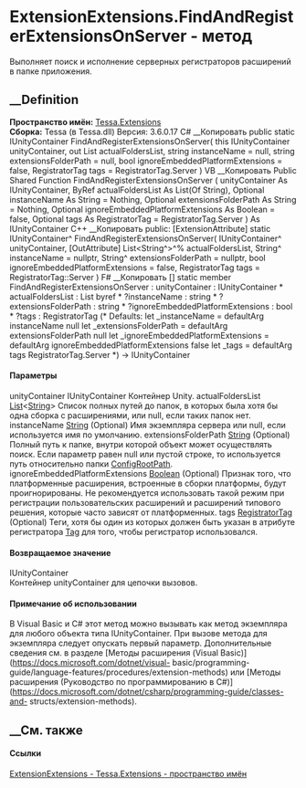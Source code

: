 # ExtensionExtensions.FindAndRegisterExtensionsOnServer - метод
Выполняет поиск и исполнение серверных регистраторов расширений в папке
приложения.
## __Definition
 **Пространство имён:** [Tessa.Extensions](N_Tessa_Extensions.htm)  
 **Сборка:** Tessa (в Tessa.dll) Версия: 3.6.0.17
C# __Копировать
     public static IUnityContainer FindAndRegisterExtensionsOnServer(
    	this IUnityContainer unityContainer,
    	out List<string> actualFoldersList,
    	string instanceName = null,
    	string extensionsFolderPath = null,
    	bool ignoreEmbeddedPlatformExtensions = false,
    	RegistratorTag tags = RegistratorTag.Server
    )
VB __Копировать
    <ExtensionAttribute>
    Public Shared Function FindAndRegisterExtensionsOnServer ( 
    	unityContainer As IUnityContainer,
    	<OutAttribute> ByRef actualFoldersList As List(Of String),
    	Optional instanceName As String = Nothing,
    	Optional extensionsFolderPath As String = Nothing,
    	Optional ignoreEmbeddedPlatformExtensions As Boolean = false,
    	Optional tags As RegistratorTag = RegistratorTag.Server
    ) As IUnityContainer
C++ __Копировать
     public:
    [ExtensionAttribute]
    static IUnityContainer^ FindAndRegisterExtensionsOnServer(
    	IUnityContainer^ unityContainer, 
    	[OutAttribute] List<String^>^% actualFoldersList, 
    	String^ instanceName = nullptr, 
    	String^ extensionsFolderPath = nullptr, 
    	bool ignoreEmbeddedPlatformExtensions = false, 
    	RegistratorTag tags = RegistratorTag::Server
    )
F# __Копировать
     [<ExtensionAttribute>]
    static member FindAndRegisterExtensionsOnServer : 
            unityContainer : IUnityContainer * 
            actualFoldersList : List<string> byref * 
            ?instanceName : string * 
            ?extensionsFolderPath : string * 
            ?ignoreEmbeddedPlatformExtensions : bool * 
            ?tags : RegistratorTag 
    (* Defaults:
            let _instanceName = defaultArg instanceName null
            let _extensionsFolderPath = defaultArg extensionsFolderPath null
            let _ignoreEmbeddedPlatformExtensions = defaultArg ignoreEmbeddedPlatformExtensions false
            let _tags = defaultArg tags RegistratorTag.Server
    *)
    -> IUnityContainer 
#### Параметры
unityContainer IUnityContainer
    Контейнер Unity.
actualFoldersList
[List](https://learn.microsoft.com/dotnet/api/system.collections.generic.list-1)<[String](https://learn.microsoft.com/dotnet/api/system.string)>
     Список полных путей до папок, в которых была хотя бы одна сборка с расширениями, или null, если таких папок нет. 
instanceName [String](https://learn.microsoft.com/dotnet/api/system.string)
(Optional)
    Имя экземпляра сервера или null, если используется имя по умолчанию.
extensionsFolderPath
[String](https://learn.microsoft.com/dotnet/api/system.string) (Optional)
     Полный путь к папке, внутри которой объект может осуществлять поиск. Если параметр равен null или пустой строке, то используется путь относительно папки [ConfigRootPath](P_Tessa_Platform_Runtime_RuntimeHelper_ConfigRootPath.htm). 
ignoreEmbeddedPlatformExtensions
[Boolean](https://learn.microsoft.com/dotnet/api/system.boolean) (Optional)
     Признак того, что платформенные расширения, встроенные в сборки платформы, будут проигнорированы. Не рекомендуется использовать такой режим при регистрации пользовательских расширений и расширений типового решения, которые часто зависят от платформенных. 
tags [RegistratorTag](T_Tessa_Extensions_RegistratorTag.htm) (Optional)
     Теги, хотя бы один из которых должен быть указан в атрибуте регистратора [Tag](P_Tessa_Extensions_RegistratorAttribute_Tag.htm) для того, чтобы регистратор использовался. 
#### Возвращаемое значение
IUnityContainer  
Контейнер unityContainer для цепочки вызовов.
#### Примечание об использовании
В Visual Basic и C# этот метод можно вызывать как метод экземпляра для любого
объекта типа IUnityContainer. При вызове метода для экземпляра следует
опускать первый параметр. Дополнительные сведения см. в разделе [Методы
расширения (Visual Basic)](https://docs.microsoft.com/dotnet/visual-
basic/programming-guide/language-features/procedures/extension-methods) или
[Методы расширения (Руководство по программированию в
C#)](https://docs.microsoft.com/dotnet/csharp/programming-guide/classes-and-
structs/extension-methods).
##  __См. также
#### Ссылки
[ExtensionExtensions - ](T_Tessa_Extensions_ExtensionExtensions.htm)
[Tessa.Extensions - пространство имён](N_Tessa_Extensions.htm)
